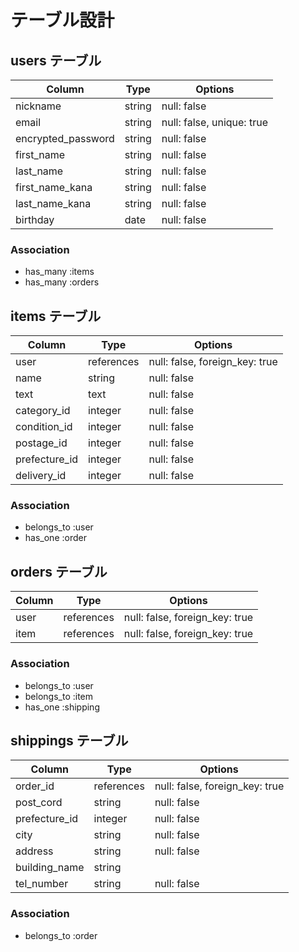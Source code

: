 # テーブル設計

## users テーブル

| Column             | Type    | Options                   |
| ------------------ | ------- | ------------------------- |
| nickname           | string  | null: false               |
| email              | string  | null: false, unique: true |
| encrypted_password | string  | null: false               |
| first_name         | string  | null: false               |
| last_name          | string  | null: false               |
| first_name_kana    | string  | null: false               |
| last_name_kana     | string  | null: false               |
| birthday           | date    | null: false               |

### Association

- has_many :items
- has_many :orders

## items テーブル

| Column        | Type        | Options                        |
| ------------- | ----------- | ------------------------------ |
| user          | references  | null: false, foreign_key: true |
| name          | string      | null: false                    |
| text          | text        | null: false                    |
| category_id   | integer     | null: false                    |
| condition_id  | integer     | null: false                    |
| postage_id    | integer     | null: false                    |
| prefecture_id | integer     | null: false                    |
| delivery_id   | integer     | null: false                    |

### Association

- belongs_to :user
- has_one :order

## orders テーブル

| Column | Type        | Options                        |
| ------ | ----------- | ------------------------------ |
| user   | references  | null: false, foreign_key: true |
| item   | references  | null: false, foreign_key: true |

### Association

- belongs_to :user
- belongs_to :item
- has_one :shipping

## shippings テーブル

| Column        | Type        | Options                        |
| ------------- | ----------- | ------------------------------ |
| order_id      | references  | null: false, foreign_key: true |
| post_cord     | string      | null: false                    |
| prefecture_id | integer     | null: false                    |
| city          | string      | null: false                    |
| address       | string      | null: false                    |
| building_name | string      |                                |
| tel_number    | string      | null: false                    |

### Association

- belongs_to :order